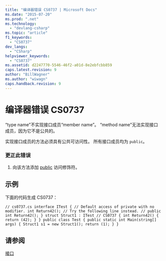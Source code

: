 ```yaml
---
title: "编译器错误 CS0737 | Microsoft Docs"
ms.date: "2015-07-20"
ms.prod: ".net"
ms.technology: 
  - "devlang-csharp"
ms.topic: "article"
f1_keywords: 
  - "CS0737"
dev_langs: 
  - "CSharp"
helpviewer_keywords: 
  - "CS0737"
ms.assetid: d2247770-5546-46f2-a01d-8e2ebfcbb859
caps.latest.revision: 9
author: "BillWagner"
ms.author: "wiwagn"
caps.handback.revision: 9
---
```

# 编译器错误 CS0737
“type name”不实现接口成员“member name”。 “method name”无法实现接口成员，因为它不是公共的。  
  
 实现接口成员的方法必须具有公共可访问性。 所有接口成员均为 `public`。  
  
### 更正此错误  
  
1.  向该方法添加 [public](../../csharp/language-reference/keywords/public.md) 访问修饰符。  
  
## 示例  
 下面的代码生成 CS0737：  
  
```  
// cs0737.cs interface ITest { // Default access of private with no modifier. int Return42(); // Try the following line instead. // public int Return42(); } struct Struct1 : ITest // CS0737 { int Return42() { return (42); } } public class Test { public static int Main(string[] args) { Struct1 s1 = new Struct1(); return (1); } }  
```  
  
## 请参阅  
 [接口](../../csharp/programming-guide/interfaces/index.md)